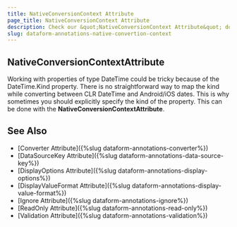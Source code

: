 ```yaml
---
title: NativeConversionContext Attribute
page_title: NativeConversionContext Attribute
description: Check our &quot;NativeConversionContext Attribute&quot; documentation article for Telerik DataForm for Xamarin control.
slug: dataform-annotations-native-convertion-context
---
```


## NativeConversionContextAttribute

Working with properties of type DateTime could be tricky because of the DateTime.Kind property. There is no straightforward way to map the kind while converting between CLR DateTime and Android/iOS dates. This is why sometimes you should explicitly specify the kind of the property. This can be done with the **NativeConversionContextAttribute**.

<snippet id='dataform-dataannotations-native-conversion-context-source'/>
	
## See Also

- [Converter Attribute]({%slug dataform-annotations-converter%})
- [DataSourceKey Attribute]({%slug dataform-annotations-data-source-key%})
- [DisplayOptions Attribute]({%slug dataform-annotations-display-options%})
- [DisplayValueFormat Attribute]({%slug dataform-annotations-display-value-format%})
- [Ignore Attribute]({%slug dataform-annotations-ignore%})
- [ReadOnly Attribute]({%slug dataform-annotations-read-only%})
- [Validation Attribute]({%slug dataform-annotations-validation%})
